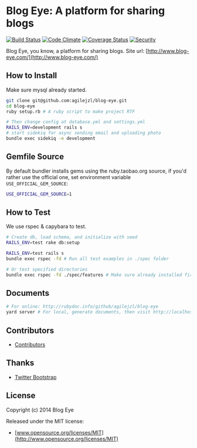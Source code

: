 Blog Eye: A platform for sharing blogs
=======

[![Build Status](http://img.shields.io/travis/agilejzl/blog-eye.svg)][travis]
[![Code Climate](http://img.shields.io/codeclimate/github/agilejzl/blog-eye.svg)][codeclimate]
[![Coverage Status](http://img.shields.io/coveralls/agilejzl/blog-eye.svg)][coveralls]
[![Security](https://hakiri.io/github/agilejzl/blog-eye/master.svg)][security]

[travis]: http://travis-ci.org/agilejzl/blog-eye
[codeclimate]: https://codeclimate.com/github/agilejzl/blog-eye
[coveralls]: https://coveralls.io/r/agilejzl/blog-eye
[security]: https://hakiri.io/github/agilejzl/blog-eye/master

Blog Eye, you know, a platform for sharing blogs. Site url: [http://www.blog-eye.com/](http://www.blog-eye.com/)

## How to Install

Make sure mysql already started.
```bash
git clone git@github.com:agilejzl/blog-eye.git
cd blog-eye
ruby setup.rb # A ruby script to make project RTF

# Then change config at database.yml and settings.yml
RAILS_ENV=development rails s
# start sidekiq for async sending email and uploading photo
bundle exec sidekiq -e development
```

## Gemfile Source

By default bundler installs gems using the ruby.taobao.org source, if you'd rather use the official one, set environment variable `USE_OFFICIAL_GEM_SOURCE`:

```bash
USE_OFFICIAL_GEM_SOURCE=1
```

## How to Test

We use rspec & capybara to test.
```bash
# Create db, load schema, and initialize with seed
RAILS_ENV=test rake db:setup

RAILS_ENV=test rails s
bundle exec rspec -fd # Run all test examples in ./spec folder

# Or test specified directories
bundle exec rspec -fd ./spec/features # Make sure already installed firefox
```

## Documents

```bash
# For online: http://rubydoc.info/github/agilejzl/blog-eye
yard server # For local, generate documents, then visit http://localhost:8808/
```

## Contributors

* [Contributors](https://github.com/agilejzl/blog-eye/contributors)

## Thanks

* [Twitter Bootstrap](http://getbootstrap.com/)

## License

Copyright (c) 2014 Blog Eye

Released under the MIT license:

* [www.opensource.org/licenses/MIT](http://www.opensource.org/licenses/MIT)

